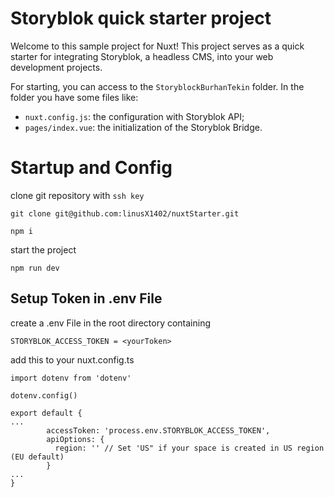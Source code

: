 
# Storyblok quick starter project

Welcome to this sample project for Nuxt!
This project serves as a quick starter for integrating Storyblok, a headless CMS, into your web development projects.

For starting, you can access to the `StoryblockBurhanTekin` folder.
In the folder you have some files like:

- `nuxt.config.js`: the configuration with Storyblok API;
- `pages/index.vue`: the initialization of the Storyblok Bridge.

# Startup and Config

clone git repository with `ssh key`

````
git clone git@github.com:linusX1402/nuxtStarter.git
````
````
npm i
````
start the project
````
npm run dev
````
## Setup Token in .env File
create a .env File in the root directory containing
````
STORYBLOK_ACCESS_TOKEN = <yourToken>
````
add this to your nuxt.config.ts
````
import dotenv from 'dotenv'

dotenv.config()

export default {
...
        accessToken: 'process.env.STORYBLOK_ACCESS_TOKEN',
        apiOptions: {
          region: '' // Set 'US" if your space is created in US region (EU default)
        }
...
}
````